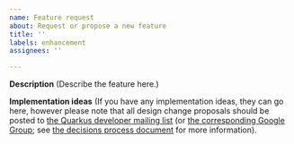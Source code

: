 ```yaml
---
name: Feature request
about: Request or propose a new feature
title: ''
labels: enhancement
assignees: ''

---
```


**Description**
(Describe the feature here.)

**Implementation ideas**
(If you have any implementation ideas, they can go here, however please note that all design change proposals should be posted to [the Quarkus developer mailing list](mailto:quarkus-dev@googlegroups.com) (or [the corresponding Google Group](https://groups.google.com/group/quarkus-dev); see [the decisions process document](https://github.com/quarkusio/quarkus/blob/master/DECISIONS.adoc) for more information).
